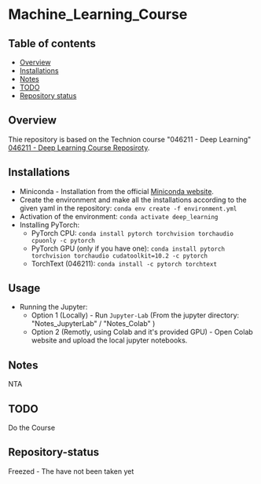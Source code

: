 # Machine_Learning_Course
## Table of contents
* [Overview](#Overview)
* [Installations](#Installations)
* [Notes](#Notes)
* [TODO](#TODO)
* [Repository status](#Repository-status)

## Overview
Thie repository is based on the Technion course "046211 - Deep Learning" [046211 - Deep Learning Course Reposiroty](https://github.com/taldatech/ee046211-deep-learning).

## Installations
* Miniconda - Installation from the official [Miniconda website](https://docs.conda.io/en/latest/miniconda.html).
* Create the environment and make all the installations according to the given yaml in the repository: `conda env create -f environment.yml`
* Activation of the environment: `conda activate deep_learning`
* Installing PyTorch:
	* PyTorch CPU: `conda install pytorch torchvision torchaudio cpuonly -c pytorch`
	* PyTorch GPU (only if you have one): `conda install pytorch torchvision torchaudio cudatoolkit=10.2 -c pytorch`
	* TorchText (046211): `conda install -c pytorch torchtext`

## Usage
* Running the Jupyter:
	* Option 1 (Locally) - Run `Jupyter-Lab` (From the jupyter directory: "Notes_JupyterLab" / "Notes_Colab" )
	* Option 2 (Remotly, using Colab and it's provided GPU) - Open Colab website and upload the local jupyter notebooks.  

## Notes
NTA

## TODO
Do the Course

## Repository-status
Freezed - The have not been taken yet